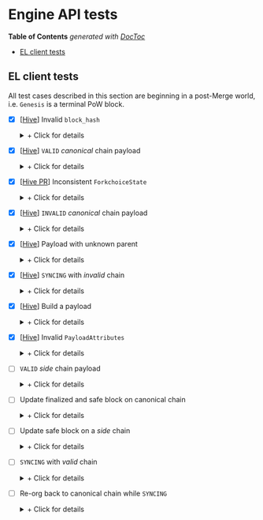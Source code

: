# Engine API tests

<!-- START doctoc generated TOC please keep comment here to allow auto update -->
<!-- DON'T EDIT THIS SECTION, INSTEAD RE-RUN doctoc TO UPDATE -->
**Table of Contents**  *generated with [DocToc](https://github.com/thlorenz/doctoc)*

- [EL client tests](#el-client-tests)

<!-- END doctoc generated TOC please keep comment here to allow auto update -->

## EL client tests

All test cases described in this section are beginning in a post-Merge world, i.e. `Genesis` is a terminal PoW block.

* [x] [[Hive](https://github.com/ethereum/hive/blob/ee8d44878b25fa3dec59e2536977af8a44b345dd/simulators/ethereum/engine/enginetests.go#L610)] Invalid `block_hash`
  <details>
  <summary>+ Click for details</summary>
  
  * [[Hive](https://github.com/ethereum/hive/blob/ee8d44878b25fa3dec59e2536977af8a44b345dd/simulators/ethereum/engine/enginetests.go#L578)] test should cover `block_hash` validation when EL is `SYNCING` and isn't `SYNCING` to be sure that sync doesn't affect the validation
  * test should cover all possible inconsistencies of `block_hash` that are fairly easy to do, i.e. random hash, hash of a block if it were a valid PoW block, etc
  * [[Hive](https://github.com/ethereum/hive/blob/ee8d44878b25fa3dec59e2536977af8a44b345dd/simulators/ethereum/engine/enginetests.go#L610)] EL responds with `{status: INVALID_BLOCK_HASH, latestValidHash: null, validationError: errorMessage | null}`
  
  </details>

* [x] [[Hive](https://github.com/ethereum/hive/blob/7d24e9bcf30dc6546fb821848ff0c8d279a80eaa/simulators/ethereum/engine/clmock.go#L244)] `VALID` *canonical* chain payload
  <details>
  <summary>+ Click for details</summary>
  
  * `P` is a `VALID` payload extending *canonical* chain
  * `newPayload(P)`
    * [[Hive](https://github.com/ethereum/hive/blob/ee8d44878b25fa3dec59e2536977af8a44b345dd/simulators/ethereum/engine/clmock.go#L248)] EL responds with `{status: VALID, latestValidHash: payload.blockHash, validationError: null}`
    * [[Hive](https://github.com/ethereum/hive/blob/ee8d44878b25fa3dec59e2536977af8a44b345dd/simulators/ethereum/engine/enginetests.go#L977)] EL didn't update the head (it's still set to the parent of `P`)
  * `forkchoiceUpdated(headBlock: P)`
    * [[Hive PR](https://github.com/ethereum/hive/pull/534)] EL responds with `{payloadStatus: {status: VALID, latestValidHash: forkchoiceState.headBlockHash, validationError: null}, payloadId: null}`
    * [[Hive](https://github.com/ethereum/hive/blob/ee8d44878b25fa3dec59e2536977af8a44b345dd/simulators/ethereum/engine/enginetests.go#L1002)] EL sets head to `P`
  
  </details>

* [x] [[Hive PR](https://github.com/ethereum/hive/pull/535)] Inconsistent `ForkchoiceState`
  <details>
  <summary>+ Click for details</summary>
  
  * `A: Genesis <- P1 <- P2 <- P3`, `B: Genesis <- P1' <- P2' <- P3'`
  * EL client starts with fully imported `A` and `B`
  * `forkchoiceUpdated(finalized: A.P1, safe: A.P2, head: A.P3`)
    * EL successfully re-orgs to `A.P3`, `finalized` and `safe` blocks are as expected
  * `forkchoiceUpdated(finalized: A.P1, safe: A.P2, head: B.P3'`)
  * `forkchoiceUpdated(finalized: A.P1, safe: B.P2', head: A.P3`)
  * `forkchoiceUpdated(finalized: B.P1', safe: A.P2, head: A.P3`)
    * `{error: {code: -38002, message: "Invalid forkchoice state"}}` in all cases listed above
  * `forkchoiceUpdated(finalized: B.P1', safe: B.P2', head: B.P3'`)
    * EL successfully re-orgs to `B.P3`, `finalized` and `safe` blocks are as expected
  
  </details>

* [x] [[Hive](https://github.com/ethereum/hive/blob/7d24e9bcf30dc6546fb821848ff0c8d279a80eaa/simulators/ethereum/engine/enginetests.go#L695)] `INVALID` *canonical* chain payload
  <details>
  <summary>+ Click for details</summary>
  
  * `INV_P` is an `INVALID` payload extending *canonical* chain
  * `newPayload(INV_P)`
    * `{status: INVALID, latestValidHash: P.parentHash, validationError: errorMessage | null}`
    * `INV_P` isn't available via `eth_getBlockByHash`
  
  </details>

* [x] [[Hive](https://github.com/ethereum/hive/blob/7d24e9bcf30dc6546fb821848ff0c8d279a80eaa/simulators/ethereum/engine/enginetests.go#L352)] Payload with unknown parent
  <details>
  <summary>+ Click for details</summary>
  
  * `A: Genesis <- P1 <- P2 <- P3`, `B:  Genesis <- P1' <- P2' <- P3'`
  * EL client starts with `Genesis` block and state
  * `forkchoiceUpdated(A.P1)`
    * `{status: SYNCING}`
  * `newPayload(A.P1) + forkchoiceUpdated(A.P1)`
    * poll `forkchoiceUpdated(A.P1)` until it responds `{status: VALID}`, head is set to `A.P1`
  * `newPayload(B.P2')`
    * `{status: SYNCING}`
  * `newPayload(B.P1') + newPayload(B.P2') + forkchoiceUpdated(B.P2')`
    * poll `forkchoiceUpdated(B.P2')` until it responds `{status: VALID}`, head is set to `B.P2'`
  * `forkchoiceUpdated(A.P1)`
    * re-orgs back to `A.P1`
  * `newPayload(A.P3)`
    * `{status: SYNCING}`
  * `newPayload(A.P2) + newPayload(A.P3) + forkchoiceUpdated(A.P3)`
    * poll `forkchoiceUpdated(A.P3)` until it responds `{status: VALID}`, head is set to `A.P3'`
  
  </details>

* [x] [[Hive](https://github.com/ethereum/hive/pull/526)] `SYNCING` with *invalid* chain
  <details>
  <summary>+ Click for details</summary>
  
  * `A: Genesis <- P1 <- P2 <- P3 <- P4`, `B: Genesis <- P1' <- INV_P2' <- P3' <- P4'`, `INV_P2'` is invalid payload
  * EL client starts with `A: P4` block and state
  * `newPayload(INV_P2') + forkchoiceUpdated(head: INV_P2')`
    * EL responds with `{status: SYNCING, latestValidHash: null, validationError: null}`
  * EL pulls `P1'` from a remote peer on the network
  * `newPayload(P3')`
    * poll `newPayload(P3')` until response is `INVALID`, with `latestValidHash: P1'.blockHash`
    * `finalized`, `safe` and head blocks didn't change, i.e. are from `A` chain
  * `newPayload(P2') + forkchoiceUpdated(head: P2')`
  * EL pulls `P1'` from a remote peer on the network
  * poll `forkchoiceUpdated(P2')` until response is `INVALID`, with `latestValidHash: P1'.blockHash`
  
  </details>

* [x] [[Hive](https://github.com/ethereum/hive/blob/7d24e9bcf30dc6546fb821848ff0c8d279a80eaa/simulators/ethereum/engine/clmock.go#L295)] Build a payload
  <details>
  <summary>+ Click for details</summary>
  
  * `Genesis <- P1`
  * EL clients starts with `Genesis` block and state
  * `newPayload(P1)`
    * succeedes
  * `getPayload(payloaId: random)`
    * `{error: {code: -38001, message: "Unknown payload"}}`
  * `forkchoiceUpdated(P1, payloadAttributes: {validTimestamp, validPrevRandao, validFeeRecipient})`
    * remember `existingPayloadId` returned from this call
  * `getPayload(payloaId: random)`
    * `{error: {code: -38001, message: "Unknown payload"}}`
  * `getPayload(payloaId: existingPayloadId)`
    * remember `returnedPayload` from this call
  * `newPayload(returnedPayload)`
    * `{status: VALID}`
  * `forkchoiceUpdated(returnedPayload)`
    * `{status: VALID}`, `returnedPayload` becomes the head
  * `forkchoiceUpdated(returnedPayload, payloadAttributes: {validTimestamp, validPrevRandao, validFeeRecipient})`
    * remember `existingPayloadId2` returned from this call
  * `getPayload(payloaId: existingPayloadId2)`
    * remember `returnedPayload2` from this call
  * `newPayload(returnedPayload2)`
    * `{status: VALID}`
    * `returnedPayload` remains the head
  * wait for 60 seconds
  * `getPayload(payloaId: existingPayloadId2)`
    * `{error: {code: -38001, message: "Unknown payload"}}`
  
  </details>

* [x] [[Hive](https://github.com/ethereum/hive/pull/527)] Invalid `PayloadAttributes`
  <details>
  <summary>+ Click for details</summary>
  
  * `Genesis <- P1`
  * EL clients starts with `Genesis` block and state
  * `newPayload(P1)`
    * succeedes
  * `forkchoiceUpdated(P1, payloadAttributes: {timestamp: 0, validPrevRandao, validFeeRecipient})`
    * `{error: {code: -38003, message: "Invalid payload attributes"}}`
    * head is set to `P1`
  
  </details>

* [ ] `VALID` *side* chain payload
  <details>
  <summary>+ Click for details</summary>
  
  * `P'` is a `VALID` payload extending *side* chain
  * `newPayload(P')`
    * Note: EL may respond with `ACCEPTED` or `VALID`
  * `forkchoiceUpdated(headBlock: P')`
    * EL responds with `{payloadStatus: {status: VALID, latestValidHash: forkchoiceState.headBlockHash, validationError: null}, payloadId: null}`
    * EL sets head to `P'`
  
  </details>

* [ ] Update finalized and safe block on canonical chain
  <details>
  <summary>+ Click for details</summary>
  
  * `Genesis <- P1 <- P2 <- P3 <- P4` is a subchain of valid payloads extending canonical chain
  * `newPayload(P1) + forkchoiceUpdated(finalized: Genesis, safe: Genesis, head: P1)`
  * `newPayload(P2) + forkchoiceUpdated(finalized: Genesis, safe: P1, head: P2)`
    * EL sets `safe` to `P1`, head to `P2`, `finalized == Genesis`
  * `newPayload(P3) + forkchoiceUpdated(finalized: P1, safe: P2, head: P3)`
    * EL sets `finalized` to `P1`, `safe` to `P2`, head to `P3`
  * `newPayload(P4) + forkchoiceUpdated(finalized: P2, safe: P3, head: P4)`
    * EL sets `finalized` to `P2`, `safe` to `P3`, head to `P4`
  
  </details>

* [ ] Update safe block on a *side* chain
  <details>
  <summary>+ Click for details</summary>
  
  * `A: Genesis <- P1 <- P2 <- P3` is a subchain of valid payloads extending canonical chain, `B: Genesis <- P1 <- P2' <- P3'` is a subchain of valid payloads extending side chain
  * import `A` and call `forkchoiceUpdated(finalized: P1, safe: P2, head: P3)`
    * EL sets `finalized` to `P1`, `safe` to `P2`, head to `P3`
  * import `B` by calling `newPayload(P2') + newPayload(P3')` and call `forkchoiceUpdated(finalized: P1, safe: P2', head: P3')`
    * note, this test might need `forkchoiceUpdated` poll as EL may respond with syncing
    * EL sets `finalized` to `P1`, `safe` to `P2'`, head to `P3'`
  
  </details>

* [ ] `SYNCING` with *valid* chain
  <details>
  <summary>+ Click for details</summary>
  
  * `Genesis <- P1 <- P2 <- P3 <- P4`
  * EL client starts with `Genesis` block and state
  * `newPayload(P3) + forkchoiceUpdated(head: P3)`
    * EL responds with `{status: SYNCING, latestValidHash: null, validationError: null}`
  * EL client should pull `P1 <- P2` from a remote peer and finish the sync process successfully
  * `newPayload(P4) + forkchoiceUpdated(head: P4)`
    * poll `forkchoiceUpdated(finalized: P2, safe: P3, head: P4)` until response is `VALID`
    * `finalized`, `safe` and head blocks are set accordingly
* [ ] Re-org back to canonical chain while `SYNCING`
  <details>
  <summary>+ Click for details</summary>
  
  * `A: Genesis <- P1 <- P2 <- P3 <- P4`, `B: Genesis <- P1' <- P2' <- P3' <- P4'`
  * EL client is synced up to `A.P3` block, i.e. `A.P3` is the head
  * `newPayload(B.P4') + forkchoiceUpdated(head: B.P4')`
    * EL responds with `{status: SYNCING, latestValidHash: null, validationError: null}`
    * Note, the rest of `B` chain should be unavailable to keep EL unable to finish its sync process
  * `newPayload(A.P4) + forkchoiceUpdated(A.P4)`
    * poll `forkchoiceUpdated(finalized: P2, safe: P3, head: P4)` until response is `VALID`
    * `finalized`, `safe` and head blocks are set accordingly
  
  </details>

